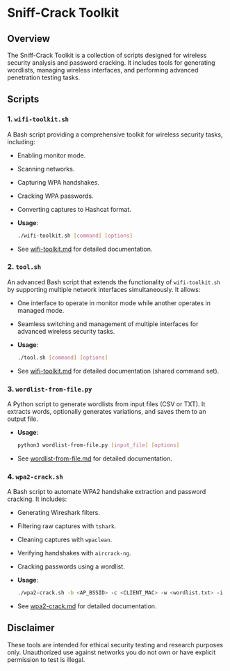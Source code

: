# Sniff-Crack Toolkit

## Overview
The Sniff-Crack Toolkit is a collection of scripts designed for wireless security analysis and password cracking. It includes tools for generating wordlists, managing wireless interfaces, and performing advanced penetration testing tasks.

## Scripts

### 1. `wifi-toolkit.sh`
A Bash script providing a comprehensive toolkit for wireless security tasks, including:
- Enabling monitor mode.
- Scanning networks.
- Capturing WPA handshakes.
- Cracking WPA passwords.
- Converting captures to Hashcat format.

- **Usage**:
  ```bash
  ./wifi-toolkit.sh [command] [options]
  ```
- See [wifi-toolkit.md](./wifi-toolkit.md) for detailed documentation.

### 2. `tool.sh`
An advanced Bash script that extends the functionality of `wifi-toolkit.sh` by supporting multiple network interfaces simultaneously. It allows:
- One interface to operate in monitor mode while another operates in managed mode.
- Seamless switching and management of multiple interfaces for advanced wireless security tasks.

- **Usage**:
  ```bash
  ./tool.sh [command] [options]
  ```
- See [wifi-toolkit.md](./wifi-toolkit.md) for detailed documentation (shared command set).

### 3. `wordlist-from-file.py`
A Python script to generate wordlists from input files (CSV or TXT). It extracts words, optionally generates variations, and saves them to an output file.

- **Usage**:
  ```bash
  python3 wordlist-from-file.py [input_file] [options]
  ```
- See [wordlist-from-file.md](./wordlist-from-file.md) for detailed documentation.

### 4. `wpa2-crack.sh`
A Bash script to automate WPA2 handshake extraction and password cracking. It includes:
- Generating Wireshark filters.
- Filtering raw captures with `tshark`.
- Cleaning captures with `wpaclean`.
- Verifying handshakes with `aircrack-ng`.
- Cracking passwords using a wordlist.

- **Usage**:
  ```bash
  ./wpa2-crack.sh -b <AP_BSSID> -c <CLIENT_MAC> -w <wordlist.txt> -i <raw_capture.pcap> [options]
  ```
- See [wpa2-crack.md](./wpa2-crack.md) for detailed documentation.

## Disclaimer
These tools are intended for ethical security testing and research purposes only. Unauthorized use against networks you do not own or have explicit permission to test is illegal.
